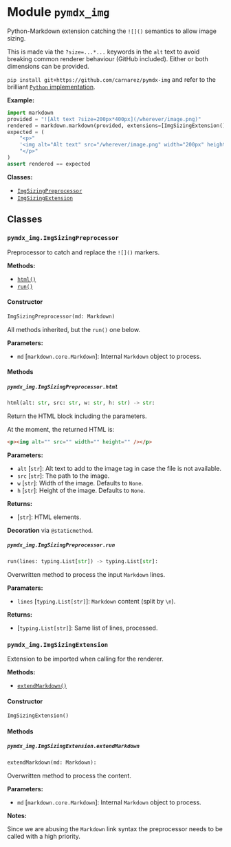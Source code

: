 # Module `pymdx_img`

Python-Markdown extension catching the `![]()` semantics to allow image sizing.

This is made via the `?size=...*...` keywords in the `alt` text to avoid breaking common
renderer behaviour (GitHub included). Either or both dimensions can be provided.

`pip install git+https://github.com/carnarez/pymdx-img` and refer to the brilliant
[`Python` implementation](https://github.com/Python-Markdown/markdown).

**Example:**

```python
import markdown
provided = "![Alt text ?size=200px*400px](/wherever/image.png)"
rendered = markdown.markdown(provided, extensions=[ImgSizingExtension()])
expected = (
    "<p>"
    '<img alt="Alt text" src="/wherever/image.png" width="200px" height="400px" />'
    "</p>"
)
assert rendered == expected
```

**Classes:**

* [`ImgSizingPreprocessor`](#pymdx_imgimgsizingpreprocessor)
* [`ImgSizingExtension`](#pymdx_imgimgsizingextension)

## Classes

### `pymdx_img.ImgSizingPreprocessor`

Preprocessor to catch and replace the `![]()` markers.

**Methods:**

* [`html()`](#pymdx_imgimgsizingpreprocessorhtml)
* [`run()`](#pymdx_imgimgsizingpreprocessorrun)

#### Constructor

```python
ImgSizingPreprocessor(md: Markdown)
```

All methods inherited, but the `run()` one below.

**Parameters:**

* `md` [`markdown.core.Markdown`]: Internal `Markdown` object to process.

#### Methods

##### `pymdx_img.ImgSizingPreprocessor.html`

```python
html(alt: str, src: str, w: str, h: str) -> str:
```

Return the HTML block including the parameters.

At the moment, the returned HTML is:

```html
<p><img alt="" src="" width="" height="" /></p>
```

**Parameters:**

* `alt` [`str`]: Alt text to add to the image tag in case the file is not available.
* `src` [`str`]: The path to the image.
* `w` [`str`]: Width of the image. Defaults to `None`.
* `h` [`str`]: Height of the image. Defaults to `None`.

**Returns:**

* [`str`]: HTML elements.

**Decoration** via `@staticmethod`.

##### `pymdx_img.ImgSizingPreprocessor.run`

```python
run(lines: typing.List[str]) -> typing.List[str]:
```

Overwritten method to process the input `Markdown` lines.

**Paramaters:**

* `lines` [`typing.List[str]`]: `Markdown` content (split by `\n`).

**Returns:**

* [`typing.List[str]`]: Same list of lines, processed.

### `pymdx_img.ImgSizingExtension`

Extension to be imported when calling for the renderer.

**Methods:**

* [`extendMarkdown()`](#pymdx_imgimgsizingextensionextendmarkdown)

#### Constructor

```python
ImgSizingExtension()
```

#### Methods

##### `pymdx_img.ImgSizingExtension.extendMarkdown`

```python
extendMarkdown(md: Markdown):
```

Overwritten method to process the content.

**Parameters:**

* `md` [`markdown.core.Markdown`]: Internal `Markdown` object to process.

**Notes:**

Since we are abusing the `Markdown` link syntax the preprocessor needs to be
called with a high priority.
